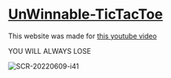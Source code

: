 # [UnWinnable-TicTacToe](https://virejdasani.github.io/UnWinnable-TicTacToe/)

This website was made for [this youtube video](https://youtu.be/Hn0f53HK5Ng)

YOU WILL ALWAYS LOSE

![SCR-20220609-i41](https://user-images.githubusercontent.com/67495678/172790738-d78b1576-c0cd-4cb6-9244-3ab9c3ba108f.png)
